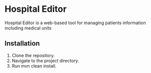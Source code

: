 # Hospital Editor

Hospital Editor is a web-based tool for managing patients information including medical units

## Installation

1. Clone the repository.
2. Navigate to the project directory.
3. Run mvn clean install.


